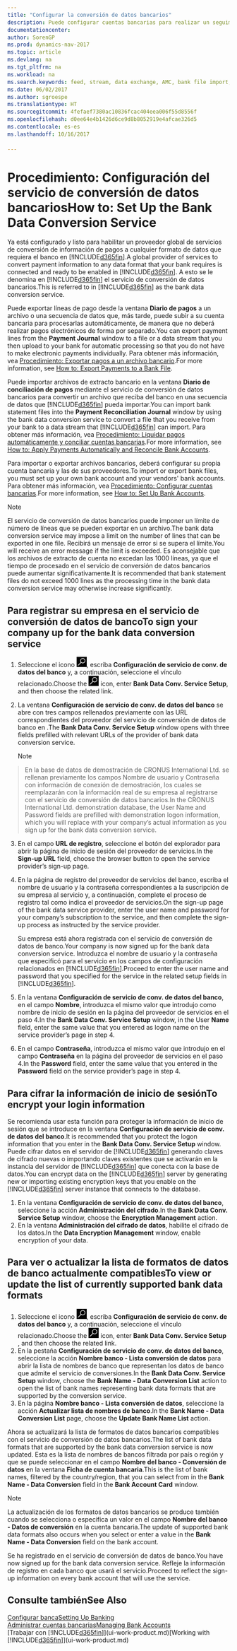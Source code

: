 ```yaml
---
title: "Configurar la conversión de datos bancarios"
description: Puede configurar cuentas bancarias para realizar un seguimiento de las transacciones e importar o exportar fuentes de bancos.
documentationcenter: 
author: SorenGP
ms.prod: dynamics-nav-2017
ms.topic: article
ms.devlang: na
ms.tgt_pltfrm: na
ms.workload: na
ms.search.keywords: feed, stream, data exchange, AMC, bank file import, bank file export, re-export, bank transfer, AMC, bank data conversion service, funds transfer
ms.date: 06/02/2017
ms.author: sgroespe
ms.translationtype: HT
ms.sourcegitcommit: 4fefaef7380ac10836fcac404eea006f55d8556f
ms.openlocfilehash: d0ee64e4b1426d6ce9d8b8052919e4afcae326d5
ms.contentlocale: es-es
ms.lasthandoff: 10/16/2017

---
```

# <a name="how-to-set-up-the-bank-data-conversion-service"></a><span data-ttu-id="5e28f-103">Procedimiento: Configuración del servicio de conversión de datos bancarios</span><span class="sxs-lookup"><span data-stu-id="5e28f-103">How to: Set Up the Bank Data Conversion Service</span></span>
<span data-ttu-id="5e28f-104">Ya está configurado y listo para habilitar un proveedor global de servicios de conversión de información de pagos a cualquier formato de datos que requiera el banco en [!INCLUDE[d365fin](includes/d365fin_md.md)].</span><span class="sxs-lookup"><span data-stu-id="5e28f-104">A global provider of services to convert payment information to any data format that your bank requires is connected and ready to be enabled in [!INCLUDE[d365fin](includes/d365fin_md.md)].</span></span> <span data-ttu-id="5e28f-105">A esto se le denomina en [!INCLUDE[d365fin](includes/d365fin_md.md)] el servicio de conversión de datos bancarios.</span><span class="sxs-lookup"><span data-stu-id="5e28f-105">This is referred to in [!INCLUDE[d365fin](includes/d365fin_md.md)] as the bank data conversion service.</span></span>

<span data-ttu-id="5e28f-106">Puede exportar líneas de pago desde la ventana **Diario de pagos** a un archivo o una secuencia de datos que, más tarde, puede subir a su cuenta bancaria para procesarlas automáticamente, de manera que no deberá realizar pagos electrónicos de forma por separado.</span><span class="sxs-lookup"><span data-stu-id="5e28f-106">You can export payment lines from the **Payment Journal** window to a file or a data stream that you then upload to your bank for automatic processing so that you do not have to make electronic payments individually.</span></span> <span data-ttu-id="5e28f-107">Para obtener más información, vea [Procedimiento: Exportar pagos a un archivo bancario](payables-how-export-payments-bank-file.md).</span><span class="sxs-lookup"><span data-stu-id="5e28f-107">For more information, see [How to: Export Payments to a Bank File](payables-how-export-payments-bank-file.md).</span></span>

<span data-ttu-id="5e28f-108">Puede importar archivos de extracto bancario en la ventana **Diario de conciliación de pagos** mediante el servicio de conversión de datos bancarios para convertir un archivo que reciba del banco en una secuencia de datos que [!INCLUDE[d365fin](includes/d365fin_md.md)] pueda importar.</span><span class="sxs-lookup"><span data-stu-id="5e28f-108">You can import bank statement files into the **Payment Reconciliation Journal** window by using the bank data conversion service to convert a file that you receive from your bank to a data stream that [!INCLUDE[d365fin](includes/d365fin_md.md)] can import.</span></span> <span data-ttu-id="5e28f-109">Para obtener más información, vea [Procedimiento: Liquidar pagos automáticamente y conciliar cuentas bancarias](receivables-apply-payments-auto-reconcile-bank-accounts.md).</span><span class="sxs-lookup"><span data-stu-id="5e28f-109">For more information, see [How to: Apply Payments Automatically and Reconcile Bank Accounts](receivables-apply-payments-auto-reconcile-bank-accounts.md).</span></span>

<span data-ttu-id="5e28f-110">Para importar o exportar archivos bancarios, deberá configurar su propia cuenta bancaria y las de sus proveedores.</span><span class="sxs-lookup"><span data-stu-id="5e28f-110">To import or export bank files, you must set up your own bank account and your vendors' bank accounts.</span></span> <span data-ttu-id="5e28f-111">Para obtener más información, vea [Procedimiento: Configurar cuentas bancarias](bank-how-setup-bank-accounts.md).</span><span class="sxs-lookup"><span data-stu-id="5e28f-111">For more information, see [How to: Set Up Bank Accounts](bank-how-setup-bank-accounts.md).</span></span>

> [!NOTE]  
>   <span data-ttu-id="5e28f-112">El servicio de conversión de datos bancarios puede imponer un límite de número de líneas que se pueden exportar en un archivo.</span><span class="sxs-lookup"><span data-stu-id="5e28f-112">The bank data conversion service may impose a limit on the number of lines that can be exported in one file.</span></span> <span data-ttu-id="5e28f-113">Recibirá un mensaje de error si se supera el límite.</span><span class="sxs-lookup"><span data-stu-id="5e28f-113">You will receive an error message if the limit is exceeded.</span></span> <span data-ttu-id="5e28f-114">Es aconsejable que los archivos de extracto de cuenta no excedan las 1000 líneas, ya que el tiempo de procesado en el servicio de conversión de datos bancarios puede aumentar significativamente.</span><span class="sxs-lookup"><span data-stu-id="5e28f-114">It is recommended that bank statement files do not exceed 1000 lines as the processing time in the bank data conversion service may otherwise increase significantly.</span></span>

## <a name="to-sign-your-company-up-for-the-bank-data-conversion-service"></a><span data-ttu-id="5e28f-115">Para registrar su empresa en el servicio de conversión de datos de banco</span><span class="sxs-lookup"><span data-stu-id="5e28f-115">To sign your company up for the bank data conversion service</span></span>
1. <span data-ttu-id="5e28f-116">Seleccione el icono ![Buscar página o informe](media/ui-search/search_small.png "icono Buscar página o informe"), escriba **Configuración de servicio de conv. de datos del banco** y, a continuación, seleccione el vínculo relacionado.</span><span class="sxs-lookup"><span data-stu-id="5e28f-116">Choose the ![Search for Page or Report](media/ui-search/search_small.png "Search for Page or Report icon") icon, enter **Bank Data Conv. Service Setup**, and then choose the related link.</span></span>  
2. <span data-ttu-id="5e28f-117">La ventana **Configuración de servicio de conv. de datos del banco** se abre con tres campos rellenados previamente con las URL correspondientes del proveedor del servicio de conversión de datos de banco en .</span><span class="sxs-lookup"><span data-stu-id="5e28f-117">The **Bank Data Conv. Service Setup** window opens with three fields prefilled with relevant URLs of the provider of bank data conversion service.</span></span>

    > [!NOTE]  
>   <span data-ttu-id="5e28f-118">En la base de datos de demostración de CRONUS International Ltd. se rellenan previamente los campos Nombre de usuario y Contraseña con información de conexión de demostración, los cuales se reemplazarán con la información real de su empresa al registrarse con el servicio de conversión de datos bancarios.</span><span class="sxs-lookup"><span data-stu-id="5e28f-118">In the CRONUS International Ltd. demonstration database, the User Name and Password fields are prefilled with demonstration logon information, which you will replace with your company’s actual information as you sign up for the bank data conversion service.</span></span>
3. <span data-ttu-id="5e28f-119">En el campo **URL de registro**, seleccione el botón del explorador para abrir la página de inicio de sesión del proveedor de servicios.</span><span class="sxs-lookup"><span data-stu-id="5e28f-119">In the **Sign-up URL** field, choose the browser button to open the service provider’s sign-up page.</span></span>  
4. <span data-ttu-id="5e28f-120">En la página de registro del proveedor de servicios del banco, escriba el nombre de usuario y la contraseña correspondientes a la suscripción de su empresa al servicio y, a continuación, complete el proceso de registro tal como indica el proveedor de servicios.</span><span class="sxs-lookup"><span data-stu-id="5e28f-120">On the sign-up page of the bank data service provider, enter the user name and password for your company’s subscription to the service, and then complete the sign-up process as instructed by the service provider.</span></span>

    <span data-ttu-id="5e28f-121">Su empresa está ahora registrada con el servicio de conversión de datos de banco.</span><span class="sxs-lookup"><span data-stu-id="5e28f-121">Your company is now signed up for the bank data conversion service.</span></span> <span data-ttu-id="5e28f-122">Introduzca el nombre de usuario y la contraseña que especificó para el servicio en los campos de configuración relacionados en [!INCLUDE[d365fin](includes/d365fin_md.md)].</span><span class="sxs-lookup"><span data-stu-id="5e28f-122">Proceed to enter the user name and password that you specified for the service in the related setup fields in [!INCLUDE[d365fin](includes/d365fin_md.md)].</span></span>
5. <span data-ttu-id="5e28f-123">En la ventana **Configuración de servicio de conv. de datos del banco**, en el campo **Nombre**, introduzca el mismo valor que introdujo como nombre de inicio de sesión en la página del proveedor de servicios en el paso 4.</span><span class="sxs-lookup"><span data-stu-id="5e28f-123">In the **Bank Data Conv. Service Setup** window, in the User **Name** field, enter the same value that you entered as logon name on the service provider’s page in step 4.</span></span>
6. <span data-ttu-id="5e28f-124">En el campo **Contraseña**, introduzca el mismo valor que introdujo en el campo **Contraseña** en la página del proveedor de servicios en el paso 4.</span><span class="sxs-lookup"><span data-stu-id="5e28f-124">In the **Password** field, enter the same value that you entered in the **Password** field on the service provider’s page in step 4.</span></span>

## <a name="to-encrypt-your-login-information"></a><span data-ttu-id="5e28f-125">Para cifrar la información de inicio de sesión</span><span class="sxs-lookup"><span data-stu-id="5e28f-125">To encrypt your login information</span></span>
<span data-ttu-id="5e28f-126">Se recomienda usar esta función para proteger la información de inicio de sesión que se introduce en la ventana **Configuración de servicio de conv. de datos del banco**.</span><span class="sxs-lookup"><span data-stu-id="5e28f-126">It is recommended that you protect the logon information that you enter in the **Bank Data Conv. Service Setup** window.</span></span> <span data-ttu-id="5e28f-127">Puede cifrar datos en el servidor de [!INCLUDE[d365fin](includes/d365fin_md.md)] generando claves de cifrado nuevas o importando claves existentes que se activarán en la instancia del servidor de [!INCLUDE[d365fin](includes/d365fin_md.md)] que conecta con la base de datos.</span><span class="sxs-lookup"><span data-stu-id="5e28f-127">You can encrypt data on the [!INCLUDE[d365fin](includes/d365fin_md.md)] server by generating new or importing existing encryption keys that you enable on the [!INCLUDE[d365fin](includes/d365fin_md.md)] server instance that connects to the database.</span></span>

1. <span data-ttu-id="5e28f-128">En la ventana **Configuración de servicio de conv. de datos del banco**, seleccione la acción **Administración del cifrado**.</span><span class="sxs-lookup"><span data-stu-id="5e28f-128">In the **Bank Data Conv. Service Setup** window, choose the **Encryption Management** action.</span></span>
2. <span data-ttu-id="5e28f-129">En la ventana **Administración del cifrado de datos**, habilite el cifrado de los datos.</span><span class="sxs-lookup"><span data-stu-id="5e28f-129">In the **Data Encryption Management** window, enable encryption of your data.</span></span>

## <a name="to-view-or-update-the-list-of-currently-supported-bank-data-formats"></a><span data-ttu-id="5e28f-130">Para ver o actualizar la lista de formatos de datos de banco actualmente compatibles</span><span class="sxs-lookup"><span data-stu-id="5e28f-130">To view or update the list of currently supported bank data formats</span></span>
1. <span data-ttu-id="5e28f-131">Seleccione el icono ![Buscar página o informe](media/ui-search/search_small.png "icono Buscar página o informe"), escriba **Configuración de servicio de conv. de datos del banco** y, a continuación, seleccione el vínculo relacionado.</span><span class="sxs-lookup"><span data-stu-id="5e28f-131">Choose the ![Search for Page or Report](media/ui-search/search_small.png "Search for Page or Report icon") icon, enter **Bank Data Conv. Service Setup** , and then choose the related link.</span></span>
2. <span data-ttu-id="5e28f-132">En la pestaña **Configuración de servicio de conv. de datos del banco**, seleccione la acción **Nombre banco - Lista conversión de datos** para abrir la lista de nombres de banco que representan los datos de banco que admite el servicio de conversiones.</span><span class="sxs-lookup"><span data-stu-id="5e28f-132">In the **Bank Data Conv. Service Setup** window, choose the **Bank Name - Data Conversion List** action to open the list of bank names representing bank data formats that are supported by the conversion service.</span></span>
3. <span data-ttu-id="5e28f-133">En la página **Nombre banco - Lista conversión de datos**, seleccione la acción **Actualizar lista de nombres de banco**.</span><span class="sxs-lookup"><span data-stu-id="5e28f-133">In the **Bank Name - Data Conversion List** page, choose the **Update Bank Name List** action.</span></span>

<span data-ttu-id="5e28f-134">Ahora se actualizará la lista de formatos de datos bancarios compatibles con el servicio de conversión de datos bancarios.</span><span class="sxs-lookup"><span data-stu-id="5e28f-134">The list of bank data formats that are supported by the bank data conversion service is now updated.</span></span> <span data-ttu-id="5e28f-135">Esta es la lista de nombres de bancos filtrada por país o región y que se puede seleccionar en el campo **Nombre del banco - Conversión de datos** en la ventana **Ficha de cuenta bancaria**.</span><span class="sxs-lookup"><span data-stu-id="5e28f-135">This is the list of bank names, filtered by the country/region, that you can select from in the **Bank Name - Data Conversion** field in the **Bank Account Card** window.</span></span>

> [!NOTE]  
>   <span data-ttu-id="5e28f-136">La actualización de los formatos de datos bancarios se produce también cuando se selecciona o especifica un valor en el campo **Nombre del banco - Datos de conversión** en la cuenta bancaria.</span><span class="sxs-lookup"><span data-stu-id="5e28f-136">The update of supported bank data formats also occurs when you select or enter a value in the **Bank Name - Data Conversion** field on the bank account.</span></span>

<span data-ttu-id="5e28f-137">Se ha registrado en el servicio de conversión de datos de banco.</span><span class="sxs-lookup"><span data-stu-id="5e28f-137">You have now signed up for the bank data conversion service.</span></span> <span data-ttu-id="5e28f-138">Refleje la información de registro en cada banco que usará el servicio.</span><span class="sxs-lookup"><span data-stu-id="5e28f-138">Proceed to reflect the sign-up information on every bank account that will use the service.</span></span>

## <a name="see-also"></a><span data-ttu-id="5e28f-139">Consulte también</span><span class="sxs-lookup"><span data-stu-id="5e28f-139">See Also</span></span>
[<span data-ttu-id="5e28f-140">Configurar banca</span><span class="sxs-lookup"><span data-stu-id="5e28f-140">Setting Up Banking</span></span>](bank-setup-banking.md)  
[<span data-ttu-id="5e28f-141">Administrar cuentas bancarias</span><span class="sxs-lookup"><span data-stu-id="5e28f-141">Managing Bank Accounts</span></span>](bank-manage-bank-accounts.md)  
<span data-ttu-id="5e28f-142">[Trabajar con [!INCLUDE[d365fin](includes/d365fin_md.md)]](ui-work-product.md)</span><span class="sxs-lookup"><span data-stu-id="5e28f-142">[Working with [!INCLUDE[d365fin](includes/d365fin_md.md)]](ui-work-product.md)</span></span>

